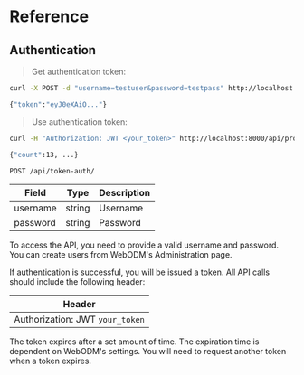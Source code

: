 # Reference

## Authentication

> Get authentication token:

```bash
curl -X POST -d "username=testuser&password=testpass" http://localhost:8000/api/token-auth/

{"token":"eyJ0eXAiO..."}
```

> Use authentication token:

```bash
curl -H "Authorization: JWT <your_token>" http://localhost:8000/api/projects/

{"count":13, ...}
```

`POST /api/token-auth/`

Field | Type | Description
----- | ---- | -----------
username | string | Username
password | string | Password

To access the API, you need to provide a valid username and password. You can create users from WebODM's Administration page.

If authentication is successful, you will be issued a token. All API calls should include the following header:

Header |
------ |
Authorization: JWT `your_token` |

The token expires after a set amount of time. The expiration time is dependent on WebODM's settings. You will need to request another token when a token expires.
